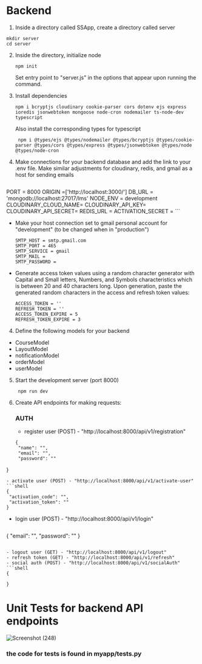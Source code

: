 # Backend
1) Inside a directory called SSApp, create a directory called server
```shell
mkdir server
cd server
```
2) Inside the directory, initialize node
   ```shell
   npm init
   ```
   Set entry point to "server.js" in the options that appear upon running the command.

3) Install dependencies
   ```shell
   npm i bcryptjs cloudinary cookie-parser cors dotenv ejs express ioredis jsonwebtoken mongoose node-cron nodemailer ts-node-dev typescript
   ```
   Also install the corresponding types for typescript
   ```shell
    npm i @types/ejs @types/nodemailer @types/bcryptjs @types/cookie-parser @types/cors @types/express @types/jsonwebtoken @types/node @types/node-cron
   ```

3) Make connections for your backend database and add the link to your .env file. Make similar adjustments for cloudinary, redis, and gmail as a host for sending emails
   
   ```shell
PORT = 8000
ORIGIN =['http://localhost:3000/']
DB_URL = 'mongodb://localhost:27017/lms'
NODE_ENV = development
CLOUDINARY_CLOUD_NAME=
CLOUDINARY_API_KEY=
CLOUDINARY_API_SECRET=
REDIS_URL = 
ACTIVATION_SECRET = 
    ```

- Make your host connection set to gmail personal account for "development" (to be changed when in "production")
   ```shell
   SMTP_HOST = smtp.gmail.com
   SMTP_PORT = 465
   SMTP_SERVICE = gmail
   SMTP_MAIL = 
   SMTP_PASSWORD = 
   ```

- Generate access token values using a random character generator with Capital and Small letters, Numbers, and Symbols characteristics which is between 20 and 40 characters long. Upon generation, paste the generated random characters in the access and refresh token values:

   ```shell
   ACCESS_TOKEN = '' 
   REFRESH_TOKEN = ''
   ACCESS_TOKEN_EXPIRE = 5
   REFRESH_TOKEN_EXPIRE = 3
   ```


4) Define the following models for your backend
- CourseModel
- LayoutModel
- notificationModel
- orderModel
- userModel

5) Start the development server (port 8000)
   ```shell
    npm run dev
   ```
6) Create API endpoints  for making requests:
   ### AUTH
   - register user (POST) - "http://localhost:8000/api/v1/registration"
   ```shell
   {
    "name": "",
    "email": "",
    "password": ""
}
   ```
- activate user (POST) - "http://localhost:8000/api/v1/activate-user"
```shell
{
    "activation_code": "",
    "activation_token": ""
}
```

- login user (POST) - "http://localhost:8000/api/v1/login"
  ```shell
{
    "email": "",
    "password": ""
}
  ```

- logout user (GET) - "http://localhost:8000/api/v1/logout"
- refresh token (GET) - "http://localhost:8000/api/v1/refresh"
- social auth (POST) - "http://localhost:8000/api/v1/socialAuth"
```shell
{

}
```



   
# Unit Tests for backend API endpoints
![Screenshot (248)](https://github.com/KNyathi/DataParser/assets/124944851/1116bb16-2ec5-4859-9ac1-d3ad4032782a)

### the code for tests is found in myapp/tests.py

 

